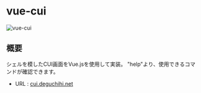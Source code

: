 # vue-cui

![vue-cui](https://user-images.githubusercontent.com/74271220/169655060-d95cc849-9099-4b6f-a047-dfebcd32d144.png)

## 概要

シェルを模したCUI画面をVue.jsを使用して実装。
"help"より、使用できるコマンドが確認できます。

- URL : [cui.deguchihi.net](https://cui.deguchihi.net)
